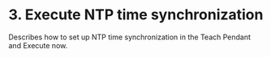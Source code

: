 # 3. Execute NTP time synchronization

Describes how to set up NTP time synchronization in the Teach Pendant and Execute now.

